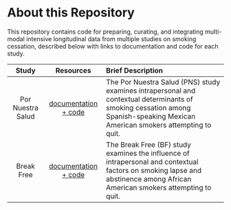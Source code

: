 # About this Repository
This repository contains code for preparing, curating, and integrating multi-modal intensive longitudinal data from multiple studies on smoking cessation, described below with links to documentation and code for each study.


| Study | Resources | Brief Description |
|:--------------------:|:--------------------:|:----------------------------------------|
| Por Nuestra Salud | [documentation + code](https://github.com/jamieyap/MARS/tree/master/scripts-studies/pns) | The Por Nuestra Salud (PNS) study examines intrapersonal and contextual determinants of smoking cessation among Spanish-speaking Mexican American smokers attempting to quit. |
| Break Free | [documentation + code](https://github.com/jamieyap/MARS/tree/master/scripts-studies/breakfree)  | The Break Free (BF) study examines the influence of intrapersonal and contextual factors on smoking lapse and abstinence among African American smokers attempting to quit. |

